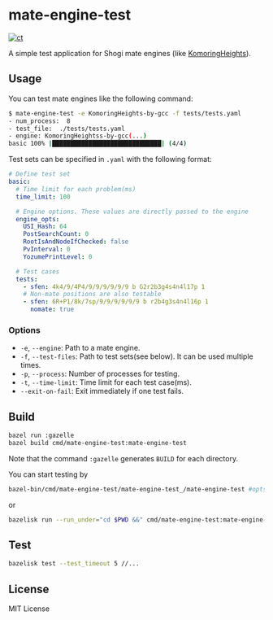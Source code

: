 # mate-engine-test

[![ct](https://github.com/komori-n/mate-engine-test/actions/workflows/ct.yaml/badge.svg?branch=main)](https://github.com/komori-n/mate-engine-test/actions/workflows/ct.yaml)

A simple test application for Shogi mate engines (like [KomoringHeights](https://github.com/komori-n/KomoringHeights)).

## Usage

You can test mate engines like the following command:

```sh
$ mate-engine-test -e KomoringHeights-by-gcc -f tests/tests.yaml
- num_process:  8
- test_file:  ./tests/tests.yaml
- engine: KomoringHeightss-by-gcc(...)
basic 100% |██████████████████████████████| (4/4)
```

Test sets can be specified in `.yaml` with the following format:

```yaml
# Define test set
basic:
  # Time limit for each problem(ms)
  time_limit: 100

  # Engine options. These values are directly passed to the engine
  engine_opts:
    USI_Hash: 64
    PostSearchCount: 0
    RootIsAndNodeIfChecked: false
    PvInterval: 0
    YozumePrintLevel: 0

  # Test cases
  tests:
    - sfen: 4k4/9/4P4/9/9/9/9/9/9 b G2r2b3g4s4n4l17p 1
    # Non-mate positions are also testable
    - sfen: 6R+P1/8k/7sp/9/9/9/9/9/9 b r2b4g3s4n4l16p 1
      nomate: true
```

### Options

* `-e`, `--engine`: Path to a mate engine.
* `-f`, `--test-files`: Path to test sets(see below). It can be used multiple times.
* `-p`, `--process`: Number of processes for testing.
* `-t`, `--time-limit`: Time limit for each test case(ms).
* `--exit-on-fail`: Exit immediately if one test fails.

## Build

```sh
bazel run :gazelle
bazel build cmd/mate-engine-test:mate-engine-test
```

Note that the command `:gazelle` generates `BUILD` for each directory.

You can start testing by

```sh
bazel-bin/cmd/mate-engine-test/mate-engine-test_/mate-engine-test #opts...
```

or

```sh
bazelisk run --run_under="cd $PWD &&" cmd/mate-engine-test:mate-engine-test -- #opts...
```

## Test

```sh
bazelisk test --test_timeout 5 //...
```

## License

MIT License
